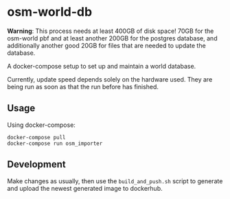 # osm-world-db

**Warning**: This process needs at least 400GB of disk space!
70GB for the osm-world pbf and at least another 200GB for the
postgres database, and additionally another
good 20GB for files that are needed to update the database.

A docker-compose setup to set up and maintain a world database.

Currently, update speed depends solely on the hardware used.
They are being run as soon as that the run before has finished.

## Usage

Using docker-compose:
```
docker-compose pull
docker-compose run osm_importer
```

## Development

Make changes as usually, then use the `build_and_push.sh` script to
generate and upload the newest generated image to dockerhub.
